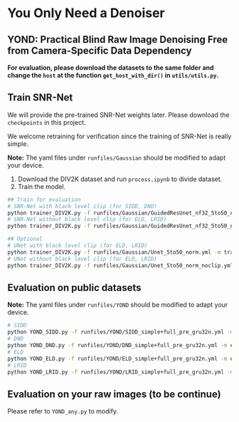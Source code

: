 # You Only Need a Denoiser 
YOND: Practical Blind Raw Image Denoising Free from Camera-Specific Data Dependency
---

**For evaluation, please download the datasets to the same folder and change the `host` at the function `get_host_with_dir()` in ```utils/utils.py```.**

## Train SNR-Net
We will provide the pre-trained SNR-Net weights later. Please download the `checkpoints` in this project.

We welcome retraining for verification since the training of SNR-Net is really simple.  

**Note:** The yaml files under `runfiles/Gaussian` should be modified to adapt your device.

1. Download the DIV2K dataset and run ```process.ipynb``` to divide dataset.
2. Train the model.  

```bash
## Train for evaluation 
# SNR-Net with black level clip (for SIDD, DND)
python trainer_DIV2K.py -f runfiles/Gaussian/GuidedResUnet_nf32_5to50_norm.yml -m train
# SNR-Net without black level clip (for ELD, LRID)
python trainer_DIV2K.py -f runfiles/Gaussian/GuidedResUnet_nf32_5to50_norm_noclip.yml -m train

## Optional
# UNet with black level clip (for ELD, LRID)
python trainer_DIV2K.py -f runfiles/Gaussian/Unet_5to50_norm.yml -m train
# UNet without black level clip (for ELD, LRID)
python trainer_DIV2K.py -f runfiles/Gaussian/Unet_5to50_norm_noclip.yml -m train
```

## Evaluation on public datasets

**Note:** The yaml files under `runfiles/YOND` should be modified to adapt your device.

```bash
# SIDD
python YOND_SIDD.py -f runfiles/YOND/SIDD_simple+full_pre_gru32n.yml -m eval
# DND
python YOND_DND.py -f runfiles/YOND/DND_simple+full_pre_gru32n.yml -m eval
# ELD
python YOND_ELD.py -f runfiles/YOND/ELD_simple+full_pre_gru32n.yml -m eval
# LRID
python YOND_LRID.py -f runfiles/YOND/LRID_simple+full_pre_gru32n.yml -m eval
```

## Evaluation on your raw images (to be continue)
Please refer to `YOND_any.py` to modify.
